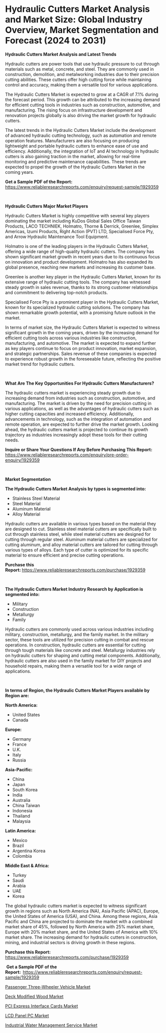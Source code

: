<p><h1>Hydraulic Cutters Market Analysis and Market Size: Global Industry Overview, Market Segmentation and Forecast (2024 to 2031)</h1></p><p><strong>Hydraulic Cutters Market Analysis and Latest Trends</strong></p>
<p><p>Hydraulic cutters are power tools that use hydraulic pressure to cut through materials such as metal, concrete, and steel. They are commonly used in construction, demolition, and metalworking industries due to their precision cutting abilities. These cutters offer high cutting force while maintaining control and accuracy, making them a versatile tool for various applications.</p><p>The Hydraulic Cutters Market is expected to grow at a CAGR of 7.1% during the forecast period. This growth can be attributed to the increasing demand for efficient cutting tools in industries such as construction, automotive, and manufacturing. The rising focus on infrastructure development and renovation projects globally is also driving the market growth for hydraulic cutters.</p><p>The latest trends in the Hydraulic Cutters Market include the development of advanced hydraulic cutting technology, such as automation and remote operation features. Manufacturers are also focusing on producing lightweight and portable hydraulic cutters to enhance ease of use and efficiency. Additionally, the integration of IoT and AI technology in hydraulic cutters is also gaining traction in the market, allowing for real-time monitoring and predictive maintenance capabilities. These trends are expected to propel the growth of the Hydraulic Cutters Market in the coming years.</p></p>
<p><strong>Get a Sample PDF of the Report:&nbsp;</strong> <a href="https://www.reliableresearchreports.com/enquiry/request-sample/1929359">https://www.reliableresearchreports.com/enquiry/request-sample/1929359</a></p>
<p>&nbsp;</p>
<p><strong>Hydraulic Cutters Major Market Players</strong></p>
<p><p>Hydraulic Cutters Market is highly competitive with several key players dominating the market including KuDos Global Sales Office Taiwan Products, LACO TECHNIEK, Holmatro, Thorne & Derrick, Greenlee, Simplex Americas, Izumi Products, Right Action (PVT) LTD, Specialised Force Pty, and Arrow Hydraulic Maintenance Tool Equipment.</p><p>Holmatro is one of the leading players in the Hydraulic Cutters Market, offering a wide range of high-quality hydraulic cutters. The company has shown significant market growth in recent years due to its continuous focus on innovation and product development. Holmatro has also expanded its global presence, reaching new markets and increasing its customer base.</p><p>Greenlee is another key player in the Hydraulic Cutters Market, known for its extensive range of hydraulic cutting tools. The company has witnessed steady growth in sales revenue, thanks to its strong customer relationships and commitment to delivering top-notch products.</p><p>Specialised Force Pty is a prominent player in the Hydraulic Cutters Market, known for its specialized hydraulic cutting solutions. The company has shown remarkable growth potential, with a promising future outlook in the market.</p><p>In terms of market size, the Hydraulic Cutters Market is expected to witness significant growth in the coming years, driven by the increasing demand for efficient cutting tools across various industries like construction, manufacturing, and automotive. The market is expected to expand further as key players continue to focus on product innovation, market expansion, and strategic partnerships. Sales revenue of these companies is expected to experience robust growth in the foreseeable future, reflecting the positive market trend for hydraulic cutters.</p></p>
<p>&nbsp;</p>
<p><strong>What Are The Key Opportunities For Hydraulic Cutters Manufacturers?</strong></p>
<p><p>The hydraulic cutters market is experiencing steady growth due to increasing demand from industries such as construction, automotive, and manufacturing. The market is driven by the need for precision cutting in various applications, as well as the advantages of hydraulic cutters such as higher cutting capacities and increased efficiency. Additionally, advancements in technology, such as the integration of automation and remote operation, are expected to further drive the market growth. Looking ahead, the hydraulic cutters market is projected to continue its growth trajectory as industries increasingly adopt these tools for their cutting needs.</p></p>
<p><strong>Inquire or Share Your Questions If Any Before Purchasing This Report:</strong> <a href="https://www.reliableresearchreports.com/enquiry/pre-order-enquiry/1929359">https://www.reliableresearchreports.com/enquiry/pre-order-enquiry/1929359</a></p>
<p>&nbsp;</p>
<p><strong>Market Segmentation</strong></p>
<p><strong>The Hydraulic Cutters Market Analysis by types is segmented into:</strong></p>
<p><ul><li>Stainless Steel Material</li><li>Steel Material</li><li>Aluminum Material</li><li>Alloy Material</li></ul></p>
<p><p>Hydraulic cutters are available in various types based on the material they are designed to cut. Stainless steel material cutters are specifically built to cut through stainless steel, while steel material cutters are designed for cutting through regular steel. Aluminum material cutters are specialized for cutting aluminum, and alloy material cutters are tailored for cutting through various types of alloys. Each type of cutter is optimized for its specific material to ensure efficient and precise cutting operations.</p></p>
<p><strong>Purchase this Report:&nbsp;</strong><a href="https://www.reliableresearchreports.com/purchase/1929359">https://www.reliableresearchreports.com/purchase/1929359</a></p>
<p>&nbsp;</p>
<p><strong>The Hydraulic Cutters Market Industry Research by Application is segmented into:</strong></p>
<p><ul><li>Military</li><li>Construction</li><li>Metallurgy</li><li>Family</li></ul></p>
<p><p>Hydraulic cutters are commonly used across various industries including military, construction, metallurgy, and the family market. In the military sector, these tools are utilized for precision cutting in combat and rescue operations. In construction, hydraulic cutters are essential for cutting through tough materials like concrete and steel. Metallurgy industries rely on hydraulic cutters for shaping and cutting metal components. Additionally, hydraulic cutters are also used in the family market for DIY projects and household repairs, making them a versatile tool for a wide range of applications.</p></p>
<p>&nbsp;</p>
<p><strong>In terms of Region, the Hydraulic Cutters Market Players available by Region are:</strong></p>
<p>
    <p> <strong> North America: </strong>
        <ul>
            <li>United States</li>
            <li>Canada</li>
        </ul>
        </p> 
    <p> <strong> Europe: </strong>
        <ul>
            <li>Germany</li>
            <li>France</li>
            <li>U.K.</li>
            <li>Italy</li>
            <li>Russia</li>
        </ul>
        </p> 
    <p> <strong> Asia-Pacific: </strong>
        <ul>
            <li>China</li>
            <li>Japan</li>
            <li>South Korea</li>
            <li>India</li>
            <li>Australia</li>
            <li>China Taiwan</li>
            <li>Indonesia</li>
            <li>Thailand</li>
            <li>Malaysia</li>
        </ul>
        </p> 
    <p> <strong> Latin America: </strong>
        <ul>
            <li>Mexico</li>
            <li>Brazil</li>
            <li>Argentina Korea</li>
            <li>Colombia</li>
        </ul>
        </p> 
    <p> <strong> Middle East & Africa: </strong>
        <ul>
            <li>Turkey</li>
            <li>Saudi</li>
            <li>Arabia</li>
            <li>UAE</li>
            <li>Korea</li>
        </ul>
    </p>
    </p>
<p><p>The global hydraulic cutters market is expected to witness significant growth in regions such as North America (NA), Asia Pacific (APAC), Europe, the United States of America (USA), and China. Among these regions, Asia Pacific and China are projected to dominate the market with a combined market share of 45%, followed by North America with 25% market share, Europe with 20% market share, and the United States of America with 10% market share. The increasing demand for hydraulic cutters in construction, mining, and industrial sectors is driving growth in these regions.</p></p>
<p><strong>Purchase this Report: </strong><a href="https://www.reliableresearchreports.com/purchase/1929359">https://www.reliableresearchreports.com/purchase/1929359</a></p>
<p>&nbsp;<strong>Get a Sample PDF of the Report:&nbsp;&nbsp;</strong><a href="https://www.reliableresearchreports.com/enquiry/request-sample/1929359">https://www.reliableresearchreports.com/enquiry/request-sample/1929359</a></p>
<p><strong></strong></p>
<p><p><a href="https://metal-farmhouse-e95.notion.site/Passenger-Three-Wheeler-Vehicle-Market-Challenges-Opportunities-and-Growth-Drivers-and-Major-Mark-43b623d6619a4361b2b1bf44d3584f96">Passenger Three-Wheeler Vehicle Market</a></p><p><a href="https://gratis-rainforest-2ca.notion.site/Deck-Modified-Wood-Market-Analysis-and-Market-Size-Global-Industry-Overview-Market-Segmentation-an-27ce32bd49fe4f52a0029d22be5df45e">Deck Modified Wood Market</a></p><p><a href="https://view.publitas.com/reportprime-1/pci-express-interface-cards-market-provides-detailed-segmentation-of-this-market-based-on-type-application-and-region-and-forecast-for-the-period-from-2024-2031/">PCI Express Interface Cards Market</a></p><p><a href="https://view.publitas.com/reportprime-1/lcd-panel-pc-market-size-reflecting-a-forecast-till-2031-market-by-type-by-application-and-by-geography/">LCD Panel PC Market</a></p><p><a href="https://crocus-run-b5a.notion.site/Insights-into-Industrial-Water-Management-Service-Market-Size-Analysing-Market-Share-Trends-and-G-3f65d91c6d824f79ae8a3b9dd4f984e7">Industrial Water Management Service Market</a></p></p>